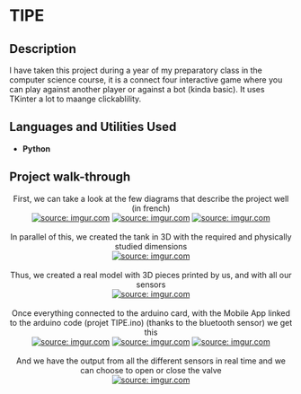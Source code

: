 <h1>TIPE</h1>

<h2>Description</h2>
I have taken this project during a year of my preparatory class in the computer science course, it is a connect four interactive game where you can play against another player or against a bot (kinda basic). It uses TKinter a lot to maange clickablility.
<br />


<h2>Languages and Utilities Used</h2>

- <b>Python</b>


<h2>Project walk-through</h2>

<p align="center">
First, we can take a look at the few diagrams that describe the project well (in french)<br/>
<a href="https://imgur.com/MoyFWit"><img src="https://i.imgur.com/MoyFWit.png" title="source: imgur.com" /></a>
<a href="https://imgur.com/kLBT65K"><img src="https://i.imgur.com/kLBT65K.png" title="source: imgur.com" /></a>
<a href="https://imgur.com/OCTaUPG"><img src="https://i.imgur.com/OCTaUPG.png" title="source: imgur.com" /></a>
<br />
<br />
In parallel of this, we created the tank in 3D with the required and physically studied dimensions  <br/>
<a href="https://imgur.com/p2AmRif"><img src="https://i.imgur.com/p2AmRif.png" title="source: imgur.com" /></a>
<br />
<br />
Thus, we created a real model with 3D pieces printed by us, and with all our sensors<br/>
<a href="https://imgur.com/kHo4ZxC"><img src="https://i.imgur.com/kHo4ZxC.jpg" title="source: imgur.com" /></a>
<br />
<br />
Once everything connected to the arduino card, with the Mobile App linked to the arduino code (projet TIPE.ino) (thanks to the bluetooth sensor) we get this<br/>
<a href="https://imgur.com/4Wd565W"><img src="https://i.imgur.com/4Wd565W.png" title="source: imgur.com" /></a>
<a href="https://imgur.com/4Wd565W"><img src="https://i.imgur.com/4Wd565W.png" title="source: imgur.com" /></a>
<a href="https://imgur.com/TOGOpuO"><img src="https://i.imgur.com/TOGOpuO.png" title="source: imgur.com" /></a>
<br />
<br />
And we have the output from all the different sensors in real time and we can choose to open or close the valve  <br/>
<a href="https://imgur.com/w1aTVJF"><img src="https://i.imgur.com/w1aTVJF.png" title="source: imgur.com" /></a>
<br />
<br />

